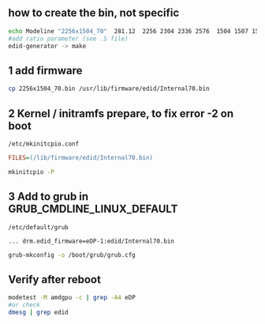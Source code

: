 ## how to create the bin, not specific

```bash
echo Modeline "2256x1504_70"  281.12  2256 2304 2336 2576  1504 1507 1517 1559  +hsync +vsync ratio=3:2 | modeline2edid
#add ratio parameter (see .S file)
edid-generator -> make

```

## 1 add firmware
```bash
cp 2256x1504_70.bin /usr/lib/firmware/edid/Internal70.bin
```

## 2 Kernel / initramfs prepare, to fix error -2 on boot

`/etc/mkinitcpio.conf`

```ini
FILES=(/lib/firmware/edid/Internal70.bin)
```

```bash
mkinitcpio -P
```

## 3 Add to grub in GRUB_CMDLINE_LINUX_DEFAULT

`/etc/default/grub`

```text
... drm.edid_firmware=eDP-1:edid/Internal70.bin   
```

```bash
grub-mkconfig -o /boot/grub/grub.cfg
```

## Verify after reboot
```bash
modetest -M amdgpu -c | grep -A4 eDP
#or check 
dmesg | grep edid
```
